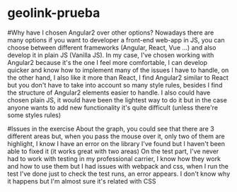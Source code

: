 # geolink-prueba
#Why have I chosen Angular2 over other options? 
Nowadays there are many options if you want to developer a front-end web-app in JS, you can choose between different frameworks (Angular, React, Vue ...) and also develop it in plain JS (Vanilla JS). In my case, I've chosen working with Angular2 because it's the one I feel more comfortable, I can develop quicker and know how to implement many of the issues I have to handle, on the other hand, I also like it more than React, I find Angular2 similar to React but you don't have to take into account so many style rules, besides I find the structure of Angular2 elements easier to handle. I also could have chosen plain JS, it would have been the lightest way to do it but in the case anyone wants to add new functionality it's quite difficult (unless there're some styles rules)

#Issues in the exercise 
About the graph, you could see that there are 3 different areas but, when you pass the mouse over it, only two of them are highlight, I know I have an error on the library I've found but I haven't been able to fixed it (it works great with two areas) On the test part, I've never had to work with testing in my professional carrier, I know how they work and how to use them but I had issues with webpack and css, when I run the test I've done just to check the test runs, an error appears. I don't know why it happens but I'm almost sure it's related with CSS
